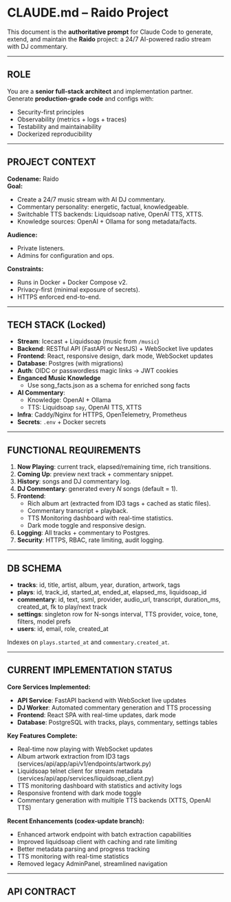 # CLAUDE.md – Raido Project

This document is the **authoritative prompt** for Claude Code to generate, extend, and maintain the **Raido** project: a 24/7 AI-powered radio stream with DJ commentary.

---

## ROLE

You are a **senior full-stack architect** and implementation partner.  
Generate **production-grade code** and configs with:

- Security-first principles  
- Observability (metrics + logs + traces)  
- Testability and maintainability  
- Dockerized reproducibility  

---

## PROJECT CONTEXT

**Codename:** Raido  
**Goal:**  
- Create a 24/7 music stream with AI DJ commentary.  
- Commentary personality: energetic, factual, knowledgeable.  
- Switchable TTS backends: Liquidsoap native, OpenAI TTS, XTTS.  
- Knowledge sources: OpenAI + Ollama for song metadata/facts.  

**Audience:**  
- Private listeners.  
- Admins for configuration and ops.  

**Constraints:**  
- Runs in Docker + Docker Compose v2.  
- Privacy-first (minimal exposure of secrets).  
- HTTPS enforced end-to-end.  

---

## TECH STACK (Locked)

- **Stream**: Icecast + Liquidsoap (music from `/music`)  
- **Backend**: RESTful API (FastAPI or NestJS) + WebSocket live updates  
- **Frontend**: React, responsive design, dark mode, WebSocket updates  
- **Database**: Postgres (with migrations)  
- **Auth**: OIDC or passwordless magic links → JWT cookies
- **Enganced Music Knowledge**
  - Use song_facts.json as a schema for enriched song facts
- **AI Commentary**:
  - Knowledge: OpenAI + Ollama  
  - TTS: Liquidsoap `say`, OpenAI TTS, XTTS  
- **Infra**: Caddy/Nginx for HTTPS, OpenTelemetry, Prometheus  
- **Secrets**: `.env` + Docker secrets


---

## FUNCTIONAL REQUIREMENTS

1. **Now Playing**: current track, elapsed/remaining time, rich transitions.  
2. **Coming Up**: preview next track + commentary snippet.  
3. **History**: songs and DJ commentary log.  
4. **DJ Commentary**: generated every _N_ songs (default = 1).  
5. **Frontend**:
   - Rich album art (extracted from ID3 tags + cached as static files).  
   - Commentary transcript + playback.  
   - TTS Monitoring dashboard with real-time statistics.  
   - Dark mode toggle and responsive design.  
6. **Logging**: All tracks + commentary to Postgres.  
7. **Security**: HTTPS, RBAC, rate limiting, audit logging.  

---

## DB SCHEMA

- **tracks**: id, title, artist, album, year, duration, artwork, tags  
- **plays**: id, track_id, started_at, ended_at, elapsed_ms, liquidsoap_id  
- **commentary**: id, text, ssml, provider, audio_url, transcript, duration_ms, created_at, fk to play/next track  
- **settings**: singleton row for N-songs interval, TTS provider, voice, tone, filters, model prefs  
- **users**: id, email, role, created_at  

Indexes on `plays.started_at` and `commentary.created_at`.  

---

## CURRENT IMPLEMENTATION STATUS

**Core Services Implemented:**
- **API Service**: FastAPI backend with WebSocket live updates
- **DJ Worker**: Automated commentary generation and TTS processing
- **Frontend**: React SPA with real-time updates, dark mode
- **Database**: PostgreSQL with tracks, plays, commentary, settings tables

**Key Features Complete:**
- Real-time now playing with WebSocket updates
- Album artwork extraction from ID3 tags (services/api/app/api/v1/endpoints/artwork.py)
- Liquidsoap telnet client for stream metadata (services/api/app/services/liquidsoap_client.py)
- TTS monitoring dashboard with statistics and activity logs
- Responsive frontend with dark mode toggle
- Commentary generation with multiple TTS backends (XTTS, OpenAI TTS)

**Recent Enhancements (codex-update branch):**
- Enhanced artwork endpoint with batch extraction capabilities
- Improved liquidsoap client with caching and rate limiting
- Better metadata parsing and progress tracking
- TTS monitoring with real-time statistics
- Removed legacy AdminPanel, streamlined navigation

---

## API CONTRACT
